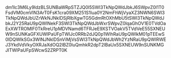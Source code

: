 dm1lc3M6Ly9ldzBLSUNBaWRpSTZJQ0l5SWl3TkNpQWdJbkJ6SWpvZ0l1T0FsdVM0cmVlN3ArT0FsK1cra09XM251S1lua0Y2NmFhWjVyaXZ3NWN6SWl3TkNpQWdJbUZrWkNJNklDSjRlbXgwTG5GdmRtOXhMbU5tSWl3TkNpQWdJbkJ2Y25RaU9pQWlNekF3SWl3TkNpQWdJbWxrSWpvZ0lqaGhOV1E0TVdOaExXWTROMlF0TkRreU1pMDVNamd6TFRJeE9XSTVOakV5TVdVeE55SXNEUW9nSUNKaGFXUWlPaUFpTWlJc0RRb2dJQ0p1WlhRaU9pQWlkM01pTEEwS0lDQWlkSGx3WlNJNklDSnViMjVsSWl3TkNpQWdJbWh2YzNRaU9pQWlRWEJ3YkdVdVkyOXRJaXdOQ2lBZ0luQmhkR2dpT2lBaUx5SXNEUW9nSUNKMGJITWlPaUFpSWcwS2ZRPT0K
